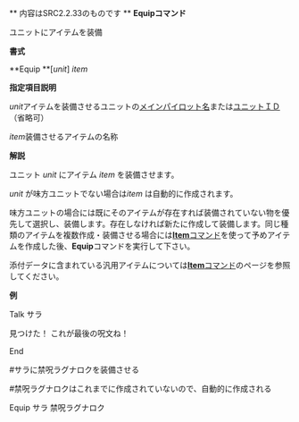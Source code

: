 ** 内容はSRC2.2.33のものです **
**Equipコマンド**

ユニットにアイテムを装備

**書式**

**Equip **[*unit*] *item*

**指定項目説明**

*unit*アイテムを装備させるユニットの[メインパイロット名](メインパイロット名.md)または[ユニットＩＤ](ユニットＩＤ.md)（省略可）

*item*装備させるアイテムの名称

**解説**

ユニット *unit* にアイテム *item* を装備させます。

*unit* が味方ユニットでない場合は*item* は自動的に作成されます。

味方ユニットの場合には既にそのアイテムが存在すれば装備されていない物を優先して選択し、装備します。存在しなければ新たに作成して装備します。同じ種類のアイテムを複数作成・装備させる場合には[**Item**コマンド](Itemコマンド.md)を使って予めアイテムを作成した後、**Equip**コマンドを実行して下さい。

添付データに含まれている汎用アイテムについては[**Item**コマンド](Itemコマンド.md)のページを参照してください。

**例**

Talk サラ

見つけた！ これが最後の呪文ね！

End

#サラに禁呪ラグナロクを装備させる

#禁呪ラグナロクはこれまでに作成されていないので、自動的に作成される

Equip サラ 禁呪ラグナロク
